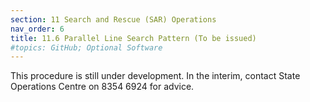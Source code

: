 ```yaml
---
section: 11 Search and Rescue (SAR) Operations
nav_order: 6
title: 11.6 Parallel Line Search Pattern (To be issued)
#topics: GitHub; Optional Software
---
```


This procedure is still under development. In the interim, contact State Operations Centre on 8354 6924 for advice.